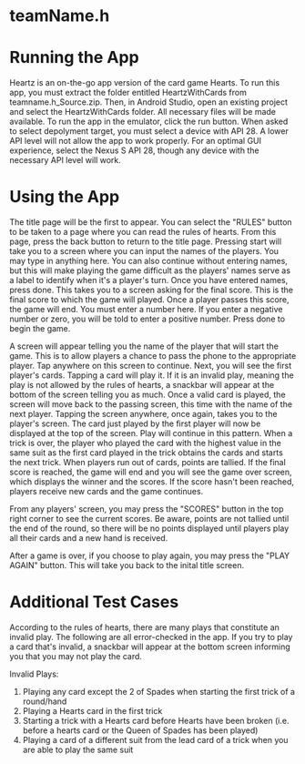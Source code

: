 # teamName.h

# Running the App
Heartz is an on-the-go app version of the card game Hearts. To run this app, you must extract the folder entitled HeartzWithCards from teamname.h_Source.zip. Then, in Android Studio, open an existing project and select the HeartzWithCards folder. All necessary files will be made available. To run the app in the emulator, click the run button. When asked to select depolyment target, you must select a device with API 28. A lower API level will not allow the app to work properly. For an optimal GUI experience, select the Nexus S API 28, though any device with the necessary API level will work.

# Using the App
The title page will be the first to appear. You can select the "RULES" button to be taken to a page where you can read the rules of hearts. From this page, press the back button to return to the title page. Pressing start will take you to a screen where you can input the names of the players. You may type in anything here. You can also continue without entering names, but this will make playing the game difficult as the players' names serve as a label to identify when it's a player's turn. Once you have entered names, press done. This takes you to a screen asking for the final score. This is the final score to which the game will played. Once a player passes this score, the game will end. You must enter a number here. If you enter a negative number or zero, you will be told to enter a positive number. Press done to begin the game. 

A screen will appear telling you the name of the player that will start the game. This is to allow players a chance to pass the phone to the appropriate player. Tap anywhere on this screen to continue. Next, you will see the first player's cards. Tapping a card will play it. If it is an invalid play, meaning the play is not allowed by the rules of hearts, a snackbar will appear at the bottom of the screen telling you as much. Once a valid card is played, the screen will move back to the passing screen, this time with the name of the next player. Tapping the screen anywhere, once again, takes you to the player's screen. The card just played by the first player will now be displayed at the top of the screen. Play will continue in this pattern. When a trick is over, the player who played the card with the highest value in the same suit as the first card played in the trick obtains the cards and starts the next trick. When players run out of cards, points are tallied. If the final score is reached, the game will end and you will see the game over screen, which displays the winner and the scores. If the score hasn't been reached, players receive new cards and the game continues.

From any players' screen, you may press the "SCORES" button in the top right corner to see the current scores. Be aware, points are not tallied until the end of the round, so there will be no points displayed until players play all their cards and a new hand is received.

After a game is over, if you choose to play again, you may press the "PLAY AGAIN" button. This will take you back to the inital title  screen.

# Additional Test Cases
According to the rules of hearts, there are many plays that constitute an invalid play. The following are all error-checked in the app. If you try to play a card that's invalid, a snackbar will appear at the bottom screen informing you that you may not play the card.

Invalid Plays:
1. Playing any card except the 2 of Spades when starting the first trick of a round/hand
2. Playing a Hearts card in the first trick
3. Starting a trick with a Hearts card before Hearts have been broken (i.e. before a hearts card or the Queen of Spades has been played)
4. Playing a card of a different suit from the lead card of a trick when you are able to play the same suit

